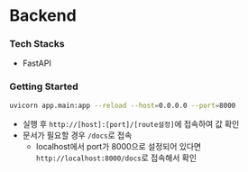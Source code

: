 # Backend

### Tech Stacks
* FastAPI

### Getting Started
```bash
uvicorn app.main:app --reload --host=0.0.0.0 --port=8000
```
* 실행 후 `http://[host]:[port]/[route설정]`에 접속하여 값 확인
* 문서가 필요할 경우 `/docs`로 접속
  * localhost에서 port가 8000으로 설정되어 있다면 `http://localhost:8000/docs`로 접속해서 확인